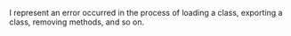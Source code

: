 I represent an error occurred in the process of loading a class, exporting a class, removing methods, and so on.